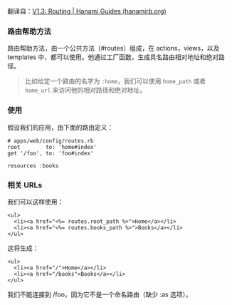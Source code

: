 翻译自：[V1.3: Routing | Hanami Guides (hanamirb.org)](https://guides.hanamirb.org/v1.3/helpers/routing/)



### 路由帮助方法



路由帮助方法，由一个公共方法（#routes）组成，在 actions，views，以及 templates 中，都可以使用。他通过工厂函数，生成具名路由相对地址和绝对路径。



> 比如给定一个路由的名字为 `:home`，我们可以使用 `home_path` 或者 `home_url` 来访问他的相对路径和绝对地址。



### 使用



假设我们的应用，由下面的路由定义：



```
# apps/web/config/routes.rb
root        to: 'home#index'
get '/foo', to: 'foo#index'

resources :books
```



### 相关 URLs



我们可以这样使用：

```
<ul>
  <li><a href="<%= routes.root_path %>">Home</a></li>
  <li><a href="<%= routes.books_path %>">Books</a></li>
</ul>
```



这将生成：



```
<ul>
  <li><a href="/">Home</a></li>
  <li><a href="/books">Books</a></li>
</ul>
```



我们不能连接到 /foo，因为它不是一个命名路由（缺少 :as 选项）。













